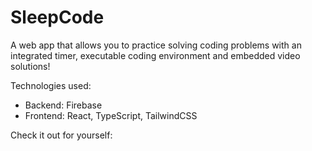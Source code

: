 # SleepCode

A web app that allows you to practice solving coding problems with an integrated timer, executable coding environment and embedded video solutions!

Technologies used:

- Backend: Firebase
- Frontend: React, TypeScript, TailwindCSS

Check it out for yourself:
